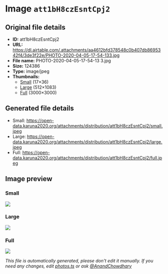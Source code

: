 # Image `att1bH8czEsntCpj2`

## Original file details

- **ID:** att1bH8czEsntCpj2
- **URL:** https://dl.airtable.com/.attachments/aa4612bfd378548c0b407db8695342f4/3de3f22e/PHOTO-2020-04-05-17-54-133.jpg
- **File name:** PHOTO-2020-04-05-17-54-13 3.jpg
- **Size:** 124386
- **Type:** image/jpeg
- **Thumbnails:**
  - [Small](https://dl.airtable.com/.attachmentThumbnails/2bd45783a4cd2ade137adaf254a0d8e5/5ec8a0e9) (17×36)
  - [Large](https://dl.airtable.com/.attachmentThumbnails/f2027c74f623b890480f09c0ae2ced52/9fcc4563) (512×1083)
  - [Full](https://dl.airtable.com/.attachmentThumbnails/2c4534f0d2c9becd835ae73e32743414/109f13d5) (3000×3000)

## Generated file details

- Small: https://open-data.karuna2020.org/attachments/distribution/att1bH8czEsntCpj2/small.jpeg
- Large: https://open-data.karuna2020.org/attachments/distribution/att1bH8czEsntCpj2/large.jpeg
- Full: https://open-data.karuna2020.org/attachments/distribution/att1bH8czEsntCpj2/full.jpeg

## Image preview

### Small

![](https://open-data.karuna2020.org/attachments/distribution/att1bH8czEsntCpj2/small.jpeg)

### Large

![](https://open-data.karuna2020.org/attachments/distribution/att1bH8czEsntCpj2/large.jpeg)

### Full

![](https://open-data.karuna2020.org/attachments/distribution/att1bH8czEsntCpj2/full.jpeg)

_This file is automatically generated, please don't edit it manually. If you need any changes, edit [photos.ts](/photos.ts) or ask [@AnandChowdhary](https://github.com/AnandChowdhary)_

